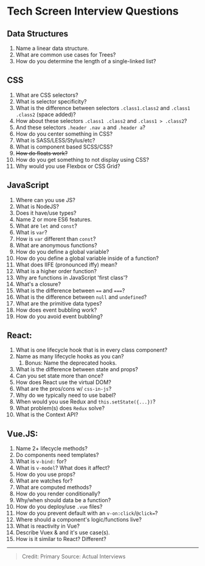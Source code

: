 # Tech Screen Interview Questions

## Data Structures

1. Name a linear data structure.
1. What are common use cases for Trees?
1. How do you determine the length of a single-linked list?


## CSS

1. What are CSS selectors?
1. What is selector specificity?
1. What is the difference between selectors `.class1.class2` and `.class1 .class2` (space added)?
1. How about these selectors `.class1 .class2` and `.class1 > .class2`?
1. And these selectors `.header .nav a` and `.header a`?
1. How do you center something in CSS?
1. What is SASS/LESS/Stylus/etc?
1. What is component based SCSS/CSS? 
1. ~~How do floats work?~~
1. How do you get something to not display using CSS?
1. Why would you use Flexbox or CSS Grid?

## JavaScript

1. Where can you use JS?
1. What is NodeJS?
1. Does it have/use types?
1. Name 2 or more ES6 features.
1. What are `let` and `const`?
1. What is `var`?
1. How is `var` different than `const`?
1. What are anonymous functions?
1. How do you define a global variable?
1. How do you define a global variable inside of a function?
1. What does IIFE (pronounced iffy) mean?
1. What is a higher order function?
1. Why are functions in JavaScript 'first class'?
1. What's a closure?
1. What is the difference between `==` and `===`?
1. What is the difference between `null` and `undefined`?
1. What are the primitive data types?
1. How does event bubbling work?
1. How do you avoid event bubbling?

## React:

1. What is one lifecycle hook that is in every class component?
1. Name as many lifecycle hooks as you can?
    1. Bonus: Name the deprecated hooks.
1. What is the difference between state and props?
1. Can you set state more than once?
1. How does React use the virtual DOM?
1. What are the pros/cons w/ `css-in-js`?
1. Why do we typically need to use babel?
1. When would you use Redux and `this.setState({...})`?
1. What problem(s) does `Redux` solve?
1. What is the Context API?

## Vue.JS:

1. Name 2+ lifecycle methods?
1. Do components need templates?
1. What is `v-bind:` for?
1. What is `v-model`? What does it affect?
1. How do you use props?
1. What are watches for?
1. What are computed methods?
1. How do you render conditionally?
1. Why/when should data be a function?
1. How do you deploy/use `.vue` files?
1. How do you prevent default with an `v-on:click`/`@click=`?
1. Where should a component's logic/functions live?
1. What is reactivity in Vue?
1. Describe Vuex & and it's use case(s).
1. How is it similar to React? Different?


---------------

> Credit: Primary Source: Actual Interviews

